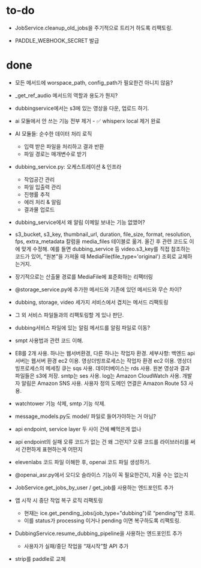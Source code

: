 # to-do
- JobService.cleanup_old_jobs을 주기적으로 트리거 하도록 리팩토링.

- PADDLE_WEBHOOK_SECRET 발급


# done
- 모든 메서드에 worspace_path, config_path가 필요한건 아니지 않음?

- _get_ref_audio 메서드의 역할과 용도가 뭔지?

- dubbingservice에서는 s3에 있는 영상을 다운, 업로드 하기.

- ai 모듈에서 안 쓰는 기능 전부 제거 - ✅ whisperx local 제거 완료

- AI 모듈들: 순수한 데이터 처리 로직
    - 입력 받은 파일을 처리하고 결과 반환
    - 파일 경로는 매개변수로 받기

- dubbing_service.py: 오케스트레이션 & 인프라
    - 작업공간 관리
    - 파일 입출력 관리  
    - 진행률 추적
    - 에러 처리 & 알림
    - 결과물 업로드

- dubbing_service에서 왜 알림 이메일 보내는 기능 없앴어?

- s3_bucket, s3_key, thumbnail_url, duration, file_size, format, resolution, fps, extra_metadata 칼럼을 media_files 테이블로 옮겨. 올긴 후 관련 코드도 이에 맞게 수정해. 예를 들면 dubbing_service 등 video.s3_key를 직접 참조하는 코드가 있어, “원본”을 가져올 때 MediaFile(file_type='original') 조회로 교체하는거지.

- 장기적으로는 산출물 경로를 MediaFile에 표준화하는 리팩터링

- @storage_service.py에 추가한 메서드와 기존에 있던 메서드와 무슨 차이?

- dubbing, storage, video 세가지 서비스에서 겹치는 메서드 리팩토링

- 그 외 서비스 파일들과의 리팩토링할 게 있나 판단.

- dubbing서비스 파일에 있는 알림 메서드를 알림 파일로 이동?

- smpt 사용법과 관련 코드 이해.

- EB를 2개 사용. 하나는 웹서버환경, 다른 하나는 작업자 환경.
    세부사항:
    백엔드 api 서버는 웹서버 환경 ec2 이용.
    영상더빙프로세스는 작업자 환경 ec2 이용.
    영상더빙프로세스의 메세징 큐는 sqs 사용.
    데이터베이스는 rds 사용.
    원본 영상과 결과 파일들은 s3에 저장.
    smtp는 ses 사용.
    log는 Amazon CloudWatch 사용.
    개발자 알림은 Amazon SNS 사용.
    사용자 정의 도메인 연결은 Amazon Route 53 사용.

- watchtower 기능 삭제, smtp 기능 삭제.

- message_models.py도 model/ 파일로 들어가야하는 거 아님?

- api endpoint, service layer 두 사이 간에 빼먹은게 없나

- api endpoint의 실패 오류 코드가 없는 건 왜 그런지? 오류 코드를 라이브러리를 써서 간편하게 표현하는게 어떤지

- elevenlabs 코드 파일 이해한 후, openai 코드 파일 생성하기.

- @openai_asr.py에서 오디오 슬라이스 기능이 꼭 필요한건지, 지울 수는 없는지

- JobService.get_jobs_by_user / get_job를 사용하는 엔드포인트 추가

- 앱 시작 시 중단 작업 복구 로직 리팩토링
    - 현재는 ice.get_pending_jobs(job_type="dubbing")로 “pending”만 조회.
    - 이를 status가 processing 이거나 pending 이면 복구하도록 리팩토링.

- DubbingService.resume_dubbing_pipeline을 사용하는 엔드포인트 추가
    - 사용자가 실패/중단 작업을 “재시작”할 API 추가
    
- strip를 paddle로 교체

